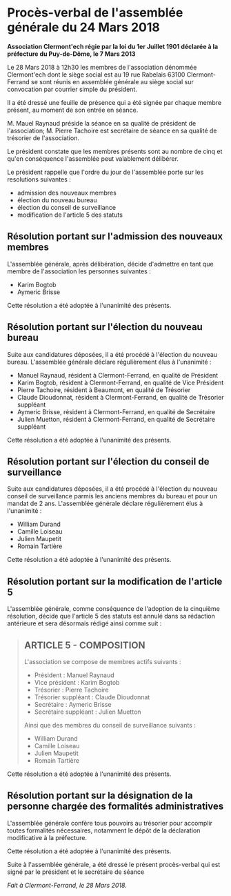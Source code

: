 # Procès-verbal de l'assemblée générale du 24 Mars 2018

**Association Clermont'ech régie par la loi du 1er Juillet 1901 déclarée à la préfecture
du Puy-de-Dôme, le 7 Mars 2013**

Le 28 Mars 2018 à 12h30 les membres de l'association dénommée Clermont'ech dont le
siège social est au 19 rue Rabelais 63100 Clermont-Ferrand se sont réunis en assemblée
générale au siège social sur convocation par courrier simple du président.

Il a été dressé une feuille de présence qui a été signée par chaque membre présent,
au moment de son entrée en séance.

M. Mauel Raynaud préside la séance en sa qualité de président de l'association;
M. Pierre Tachoire est secrétaire de séance en sa qualité de trésorier de l'association.

Le président constate que les membres présents sont au nombre de cinq et qu'en conséquence
l'assemblée peut valablement délibérer.

Le président rappelle que l'ordre du jour de l'assemblée porte sur les resolutions suivantes :

- admission des nouveaux membres
- élection du nouveau bureau
- élection du conseil de surveillance
- modification de l'article 5 des statuts

## Résolution portant sur l'admission des nouveaux membres

L'assemblée générale, après délibération, décide d'admettre en tant que membre de
l'association les personnes suivantes :

* Karim Bogtob
* Aymeric Brisse

Cette résolution a été adoptée à l'unanimité des présents.

## Résolution portant sur l'élection du nouveau bureau

Suite aux candidatures déposées, il a été procédé à l'élection du nouveau bureau.
L'assemblée générale déclare régulièrement élus à l'unanimité :

* Manuel Raynaud, résident à Clermont-Ferrand, en qualité de Président
* Karim Bogtob, résident à Clermont-Ferrand, en qualité de Vice Président
* Pierre Tachoire, résident à Beaumont, en qualité de Trésorier
* Claude Dioudonnat, résident à Clermont-Ferrand, en qualité de Trésorier suppléant
* Aymeric Brisse, résident à Clermont-Ferrand, en qualité de Secrétaire
* Julien Muetton, résident à Clermont-Ferrand, en qualité de Secrétaire suppléant

Cette résolution a été adoptée à l'unanimité des présents.

## Résolution portant sur l'élection du conseil de surveillance

Suite aux candidatures déposées, il a été procédé à l'élection du nouveau conseil
de surveillance parmis les anciens membres du bureau et pour un mandat de 2 ans.
L'assemblée générale déclare régulièrement élus à l'unanimité :

* William Durand
* Camille Loiseau
* Julien Maupetit
* Romain Tartière

Cette résolution a été adoptée à l'unanimité des présents.

## Résolution portant sur la modification de l'article 5

L'assemblée générale, comme conséquence de l'adoption de la cinquième résolution, décide que l'article
5 des statuts est annulé dans sa rédaction antérieure et sera désormais rédigé ainsi comme suit :

> ## ARTICLE 5 - COMPOSITION
>
> L'association se compose de membres actifs suivants :
>
> * Président : Manuel Raynaud
> * Vice président : Karim Bogtob
> * Trésorier : Pierre Tachoire
> * Trésorier suppléant : Claude Dioudonnat
> * Secrétaire : Aymeric Brisse
> * Secrétaire suppléant : Julien Muetton
>
> Ainsi que des membres du conseil de surveillance suivants :
>
> * William Durand
> * Camille Loiseau
> * Julien Maupetit
> * Romain Tartière

Cette résolution a été adoptée à l'unanimité des présents.

## Résolution portant sur la désignation de la personne chargée des formalités administratives

L'assemblée générale confère tous pouvoirs au trésorier pour accomplir toutes formalités nécessaires,
notamment le dépôt de la déclaration modificative à la préfecture.

Cette résolution a été adoptée à l'unanimité des présents.

Suite à l'assemblée générale, a été dressé le présent procès-verbal qui est signé par le président et le
secrétaire de séance

*Fait à Clermont-Ferrand, le 28 Mars 2018.*

